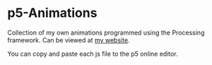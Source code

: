 # p5-Animations
Collection of my own animations programmed using the Processing framework.
Can be viewed at [my website](https://www.alexlin.dev).

You can copy and paste each js file to the p5 online editor.
